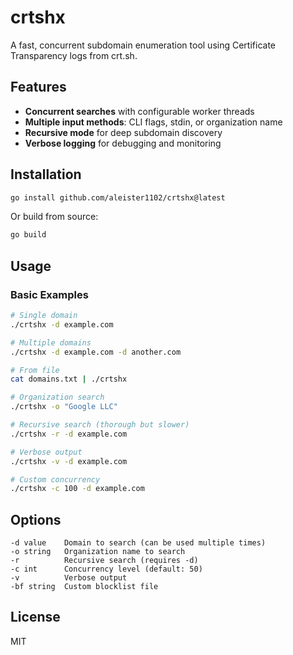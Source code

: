 # crtshx

A fast, concurrent subdomain enumeration tool using Certificate Transparency logs from crt.sh.

## Features

- **Concurrent searches** with configurable worker threads
- **Multiple input methods**: CLI flags, stdin, or organization name
- **Recursive mode** for deep subdomain discovery
- **Verbose logging** for debugging and monitoring

## Installation

```bash
go install github.com/aleister1102/crtshx@latest
```

Or build from source:
```bash
go build
```

## Usage

### Basic Examples

```bash
# Single domain
./crtshx -d example.com

# Multiple domains
./crtshx -d example.com -d another.com

# From file
cat domains.txt | ./crtshx

# Organization search
./crtshx -o "Google LLC"

# Recursive search (thorough but slower)
./crtshx -r -d example.com

# Verbose output
./crtshx -v -d example.com

# Custom concurrency
./crtshx -c 100 -d example.com
```

## Options

```
-d value    Domain to search (can be used multiple times)
-o string   Organization name to search  
-r          Recursive search (requires -d)
-c int      Concurrency level (default: 50)
-v          Verbose output
-bf string  Custom blocklist file
```

## License

MIT 
